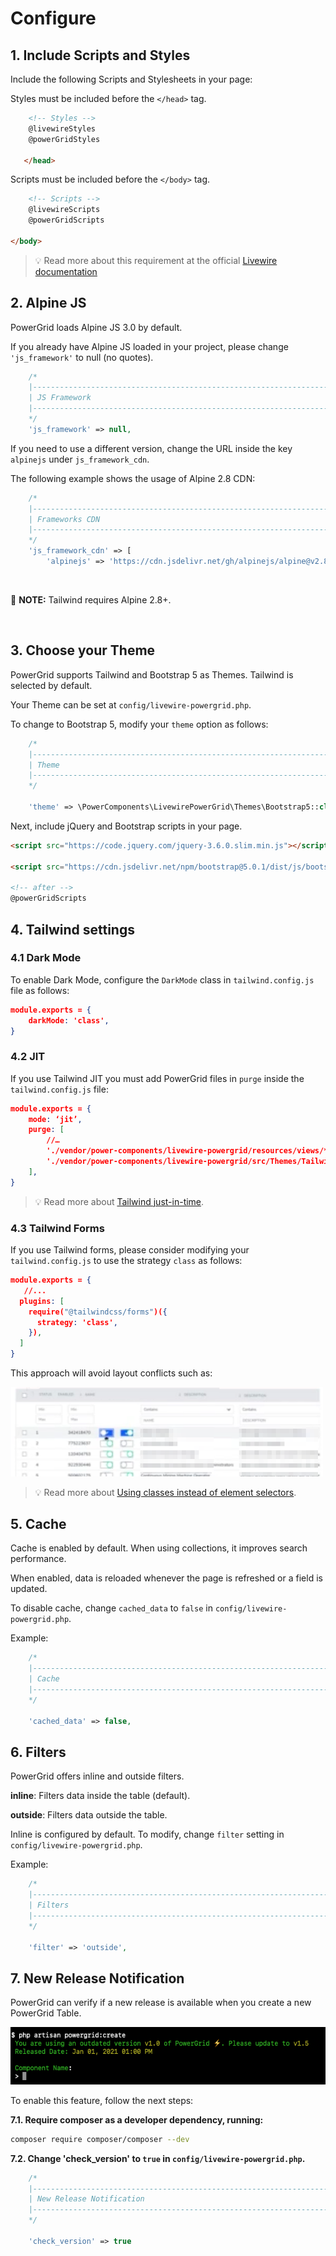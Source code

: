 # Configure

## 1. Include Scripts and Styles

Include the following Scripts and Stylesheets in your page:

Styles must be included before the `</head>` tag.

```html
    <!-- Styles -->
    @livewireStyles
    @powerGridStyles

   </head>
```

Scripts must be included before the `</body>` tag.

```html
    <!-- Scripts -->
    @livewireScripts
    @powerGridScripts

</body>
```

> 💡 Read more about this requirement at the official [Livewire documentation](https://laravel-livewire.com/docs/2.x/quickstart)

## 2. Alpine JS

PowerGrid loads Alpine JS 3.0 by default.

If you already have Alpine JS loaded in your project, please change `'js_framework'` to null (no quotes).

```php
    /*
    |--------------------------------------------------------------------------
    | JS Framework
    |--------------------------------------------------------------------------
    */
    'js_framework' => null,
```

If you need to use a different version, change the URL inside the key `alpinejs` under `js_framework_cdn`.

The following example shows the usage of Alpine 2.8 CDN:

```php
    /*
    |--------------------------------------------------------------------------
    | Frameworks CDN
    |--------------------------------------------------------------------------
    */
    'js_framework_cdn' => [
        'alpinejs' => 'https://cdn.jsdelivr.net/gh/alpinejs/alpine@v2.8.2/dist/alpine.min.js'
```

<br>

📝 **NOTE:** Tailwind requires Alpine 2.8+.

<br>

## 3. Choose your Theme

PowerGrid supports Tailwind and Bootstrap 5 as Themes. Tailwind is selected by default.

Your Theme can be set at `config/livewire-powergrid.php`.

To change to Bootstrap 5, modify your `theme` option as follows:

```php
    /*
    |--------------------------------------------------------------------------
    | Theme
    |--------------------------------------------------------------------------
    */

    'theme' => \PowerComponents\LivewirePowerGrid\Themes\Bootstrap5::class,
```

Next, include jQuery and Bootstrap scripts in your page.

```html
<script src="https://code.jquery.com/jquery-3.6.0.slim.min.js"></script>

<script src="https://cdn.jsdelivr.net/npm/bootstrap@5.0.1/dist/js/bootstrap.bundle.min.js" integrity="sha384-gtEjrD/SeCtmISkJkNUaaKMoLD0//ElJ19smozuHV6z3Iehds+3Ulb9Bn9Plx0x4" crossorigin="anonymous"></script>
        
<!-- after -->
@powerGridScripts
```

## 4. Tailwind settings

### 4.1 Dark Mode

To enable Dark Mode, configure the `DarkMode` class in `tailwind.config.js` file as follows:

```json
module.exports = {
    darkMode: 'class',
}
```

### 4.2 JIT

If you use Tailwind JIT you must add PowerGrid files in `purge` inside the `tailwind.config.js` file:

```json
module.exports = {
    mode: ‘jit’,
    purge: [
        //…
        './vendor/power-components/livewire-powergrid/resources/views/**/*.blade.php',
        './vendor/power-components/livewire-powergrid/src/Themes/Tailwind.php',
    ],
}
```

> 💡 Read more about [Tailwind just-in-time](https://tailwindcss.com/docs/just-in-time-mode).

### 4.3 Tailwind Forms

If you use Tailwind forms, please consider modifying your `tailwind.config.js` to use the strategy `class` as follows:

```json
module.exports = {
   //...
  plugins: [
    require("@tailwindcss/forms")({
      strategy: 'class',
    }),
  ]
}
```

This approach will avoid layout conflicts such as:

<img class="result-image" alt="Tailwind-Forms-Conflict" src="../img/conflict_tailwindforms.png" width="500"/>

> 💡 Read more about [Using classes instead of element selectors](https://github.com/tailwindlabs/tailwindcss-forms#using-classes-instead-of-element-selectors).

## 5. Cache

Cache is enabled by default. When using collections, it improves search performance.

When enabled, data is reloaded whenever the page is refreshed or a field is updated.

To disable cache, change `cached_data` to `false` in `config/livewire-powergrid.php`.

Example:

```php
    /*
    |--------------------------------------------------------------------------
    | Cache
    |--------------------------------------------------------------------------
    */

    'cached_data' => false,
```

## 6. Filters

PowerGrid offers inline and outside filters.

**inline**: Filters data inside the table (default).

**outside**: Filters data outside the table.

Inline is configured by default. To modify, change `filter` setting in `config/livewire-powergrid.php`.

Example:

```php
    /*
    |--------------------------------------------------------------------------
    | Filters
    |--------------------------------------------------------------------------
    */

    'filter' => 'outside',
```

## 7. New Release Notification

PowerGrid can verify if a new release is available when you create a new PowerGrid Table.

![Output](../img/notify-update.png)

To enable this feature, follow the next steps:

**7.1. Require composer as a developer dependency, running:**

 ```bash
 composer require composer/composer --dev
 ```

**7.2. Change 'check_version' to `true` in `config/livewire-powergrid.php`.**

```php
    /*
    |--------------------------------------------------------------------------
    | New Release Notification
    |--------------------------------------------------------------------------
    */
    
    'check_version' => true
```
